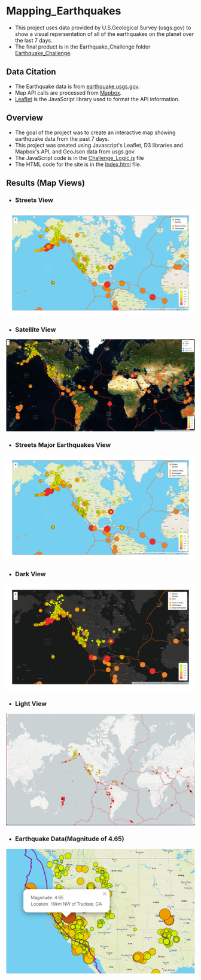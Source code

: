 # Mapping_Earthquakes
- This project uses data provided by U.S.Geological Survey (usgs.gov) to show a visual repersentation of all of the earthquakes on the planet over the last 7 days.
- The final product is in the Earthquake_Challenge folder [Earthquake_Challenge]( https://github.com/pasmi369/Mapping_Earthquakes/tree/main/Earthquake_Challenge ).  

## Data Citation
- The Earthquake data is from [earthquake.usgs.gov](https://earthquake.usgs.gov/).
- Map API calls are processed from [Mapbox](https://www.mapbox.com/).
- [Leaflet](https://leafletjs.com/) is the JavaScript library used to format the API information.

## Overview
- The goal of the project was to create an interactive map showing earthquake data from the past 7 days. 
- This project was created using Javascript's Leaflet, D3 libraries and Mapbox's API, and GeoJson data from usgs.gov. 
- The JavaScript code is in the [Challenge_Logic.js](https://github.com/pasmi369/Mapping_Earthquakes/blob/main/Earthquake_Challenge/static/js/challenge_logic.js) file 
- The HTML code for the site is in the [Index.html](https://github.com/pasmi369/Mapping_Earthquakes/blob/main/Earthquake_Challenge/index.html) file.

## Results (Map Views)
- ### Streets View
![streets_view](./Earthquake_Challenge/Resources/streets_tectonic_earthquakes.png)
- ### Satellite View
![satellite_view](./Earthquake_Challenge/Resources/satellite_view.png)
- ### Streets Major Earthquakes View
![streets_major_earthquakes](./Earthquake_Challenge/Resources/streets_major_earthquakes.png)
- ### Dark View
![dark_view](./Earthquake_Challenge/Resources/dark_view.png)
- ### Light View
![light_view](./Earthquake_Challenge/Resources/light_view.png)
- ### Earthquake Data(Magnitude of 4.65)
![earthquake_data](./Earthquake_Challenge/Resources/earthquake_data.png)


